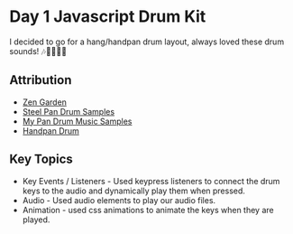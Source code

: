 # Day 1 Javascript Drum Kit

I decided to go for a hang/handpan drum layout, always loved these drum sounds! 🎶🥬🍃🍂🌿

## Attribution

* [Zen Garden](https://pngtree.com/freebackground/the-zen-garden-as-a-japanese-place_3542915.html)
* [Steel Pan Drum Samples](https://www.elektronauts.com/t/searching-for-steel-pan-drum-samples/201909)
* [My Pan Drum Music Samples](https://drive.google.com/file/d/16DRrSGlTM9DtKULUQEC3sei30EBRUIbB)
* [Handpan Drum](https://www.lighteme.com/products/handpandrum229-1)


## Key Topics 
* Key Events / Listeners - Used keypress listeners to connect the drum keys to the audio and dynamically play them when pressed.  
* Audio - Used audio elements to play our audio files.  
* Animation - used css animations to animate the keys when they are played.  
